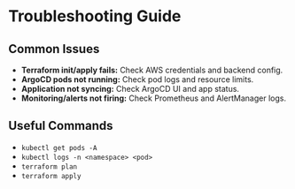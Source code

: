 # Troubleshooting Guide

## Common Issues
- **Terraform init/apply fails:** Check AWS credentials and backend config.
- **ArgoCD pods not running:** Check pod logs and resource limits.
- **Application not syncing:** Check ArgoCD UI and app status.
- **Monitoring/alerts not firing:** Check Prometheus and AlertManager logs.

## Useful Commands
- `kubectl get pods -A`
- `kubectl logs -n <namespace> <pod>`
- `terraform plan`
- `terraform apply`
